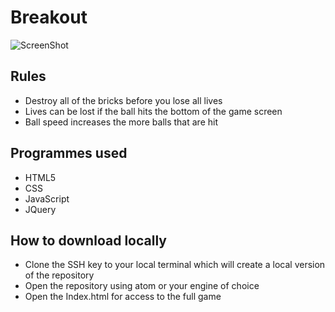 # Breakout 

 ![ScreenShot](images/breakoutScreenshot.jpg)

## Rules 
 * Destroy all of the bricks before you lose all lives
 * Lives can be lost if the ball hits the bottom of the game screen
 * Ball speed increases the more balls that are hit
 
## Programmes used 
 * HTML5
 * CSS
 * JavaScript
 * JQuery
 
## How to download locally
 * Clone the SSH key to your local terminal which will create a local version of the repository
 * Open the repository using atom or your engine of choice
 * Open the Index.html for access to the full game
 

